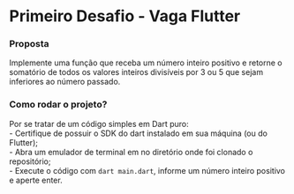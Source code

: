 # Primeiro Desafio - Vaga Flutter

<h3>Proposta</h3>
<span>Implemente uma função que receba um número inteiro positivo e retorne o somatório de todos os valores inteiros divisíveis por 3 ou 5 que sejam inferiores ao número passado.</span>

<h3>Como rodar o projeto?</h3>
<span>Por se tratar de um código simples em Dart puro:</span> <br/>
- Certifique de possuir o SDK do dart instalado em sua máquina (ou do Flutter); </br>
- Abra um emulador de terminal em no diretório onde foi clonado o repositório; </br>
- Execute o código com <code>dart main.dart</code>, informe um número inteiro positivo e aperte enter.
